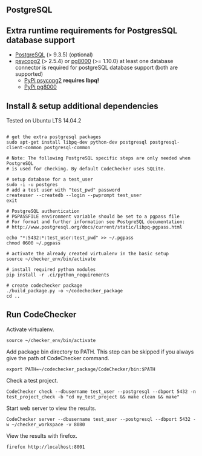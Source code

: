 
## PostgreSQL

## Extra runtime requirements for PostgresSQL database support
  *  [PostgreSQL](http://www.postgresql.org/ "PostgreSQL") (> 9.3.5) (optional)
  *  [psycopg2](http://initd.org/psycopg/ "psycopg2") (> 2.5.4) or [pg8000](https://github.com/mfenniak/pg8000 "pg8000") (>= 1.10.0) at least one database connector is required for postgreSQL database support (both are supported)
     - [PyPi psycopg2](https://pypi.python.org/pypi/psycopg2/2.6.1) __requires lbpq!__
     - [PyPi pg8000](https://pypi.python.org/pypi/pg8000)

## Install & setup additional dependencies
Tested on Ubuntu LTS 14.04.2
~~~~~~{.sh}

# get the extra postgresql packages
sudo apt-get install libpq-dev python-dev postgresql postgresql-client-common postgresql-common

# Note: The following PostgreSQL specific steps are only needed when PostgreSQL
# is used for checking. By default CodeChecker uses SQLite.

# setup database for a test_user
sudo -i -u postgres
# add a test user with "test_pwd" password
createuser --createdb --login --pwprompt test_user
exit

# PostgreSQL authentication
# PGPASSFILE environment variable should be set to a pgpass file
# For format and further information see PostgreSQL documentation:
# http://www.postgresql.org/docs/current/static/libpq-pgpass.html

echo "*:5432:*:test_user:test_pwd" >> ~/.pgpass
chmod 0600 ~/.pgpass

# activate the already created virtualenv in the basic setup
source ~/checker_env/bin/activate

# install required python modules
pip install -r .ci/python_requirements

# create codechecker package
./build_package.py -o ~/codechecker_package
cd ..
~~~~~~

## Run CodeChecker

Activate virtualenv.
~~~~~~{.sh}
source ~/checker_env/bin/activate
~~~~~~

Add package bin directory to PATH.
This step can be skipped if you always give the path of CodeChecker command.
~~~~~~{.sh}
export PATH=~/codechecker_package/CodeChecker/bin:$PATH
~~~~~~

Check a test project.
~~~~~~{.sh}
CodeChecker check --dbusername test_user --postgresql --dbport 5432 -n test_project_check -b "cd my_test_project && make clean && make"
~~~~~~

Start web server to view the results.
~~~~~~{.sh}
CodeChecker server --dbusername test_user --postgresql --dbport 5432 -w ~/checker_workspace -v 8080
~~~~~~

View the results with firefox.
~~~~~~{.sh}
firefox http://localhost:8001
~~~~~~
